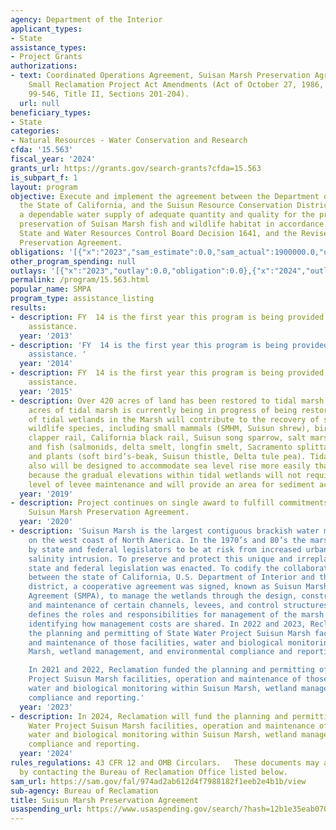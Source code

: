 ```yaml
---
agency: Department of the Interior
applicant_types:
- State
assistance_types:
- Project Grants
authorizations:
- text: Coordinated Operations Agreement, Suisan Marsh Preservation Agreement; and
    Small Reclamation Project Act Amendments (Act of October 27, 1986, Public Law
    99-546, Title II, Sections 201-204).
  url: null
beneficiary_types:
- State
categories:
- Natural Resources - Water Conservation and Research
cfda: '15.563'
fiscal_year: '2024'
grants_url: https://grants.gov/search-grants?cfda=15.563
is_subpart_f: 1
layout: program
objective: Execute and implement the agreement between the Department of the Interior,
  the State of California, and the Suisun Resource Conservation District to ensure
  a dependable water supply of adequate quantity and quality for the protection and
  preservation of Suisan Marsh fish and wildlife habitat in accordance with PL 99-546,
  State and Water Resources Control Board Decision 1641, and the Revised Suisun Marsh
  Preservation Agreement.
obligations: '[{"x":"2023","sam_estimate":0.0,"sam_actual":1900000.0,"usa_spending_actual":1900000.0},{"x":"2024","sam_estimate":0.0,"sam_actual":3000000.0,"usa_spending_actual":3000000.0},{"x":"2025","sam_estimate":0.0,"sam_actual":3000000.0,"usa_spending_actual":0.0}]'
other_program_spending: null
outlays: '[{"x":"2023","outlay":0.0,"obligation":0.0},{"x":"2024","outlay":0.0,"obligation":3000000.0},{"x":"2025","outlay":0.0,"obligation":0.0}]'
permalink: /program/15.563.html
popular_name: SMPA
program_type: assistance_listing
results:
- description: FY  14 is the first year this program is being provided as financial
    assistance.
  year: '2013'
- description: 'FY  14 is the first year this program is being provided as financial
    assistance. '
  year: '2014'
- description: FY  14 is the first year this program is being provided as financial
    assistance.
  year: '2015'
- description: Over 420 acres of land has been restored to tidal marsh. Another 818
    acres of tidal marsh is currently being in progress of being restored. Restoration
    of tidal wetlands in the Marsh will contribute to the recovery of special-status
    wildlife species, including small mammals (SMHM, Suisun shrew), birds (California
    clapper rail, California black rail, Suisun song sparrow, salt marsh common yellowthroat),
    and fish (salmonids, delta smelt, longfin smelt, Sacramento splittail, green sturgeon),
    and plants (soft bird’s-beak, Suisun thistle, Delta tule pea). Tidal wetland restoration
    also will be designed to accommodate sea level rise more easily than managed wetlands
    because the gradual elevations within tidal wetlands will not require the same
    level of levee maintenance and will provide an area for sediment accretion.
  year: '2019'
- description: Project continues on single award to fulfill commitments in the 2015
    Suisun Marsh Preservation Agreement.
  year: '2020'
- description: 'Suisun Marsh is the largest contiguous brackish water marsh remaining
    on the west coast of North America. In the 1970’s and 80’s the marsh was recognized
    by state and federal legislators to be at risk from increased urbanization and
    salinity intrusion. To preserve and protect this unique and irreplaceable resource,
    state and federal legislation was enacted. To codify the collaboration and partnership
    between the state of California, U.S. Department of Interior and the local resource
    district, a cooperative agreement was signed, known as Suisun Marsh Preservation
    Agreement (SMPA), to manage the wetlands through the design, construction, operation,
    and maintenance of certain channels, levees, and control structures. The SMPA
    defines the roles and responsibilities for management of the marsh along with
    identifying how management costs are shared. In 2022 and 2023, Reclamation funded
    the planning and permitting of State Water Project Suisun Marsh facilities, operation
    and maintenance of those facilities, water and biological monitoring within Suisun
    Marsh, wetland management, and environmental compliance and reporting.

    In 2021 and 2022, Reclamation funded the planning and permitting of State Water
    Project Suisun Marsh facilities, operation and maintenance of those facilities,
    water and biological monitoring within Suisun Marsh, wetland management, and environmental
    compliance and reporting.'
  year: '2023'
- description: In 2024, Reclamation will fund the planning and permitting of State
    Water Project Suisun Marsh facilities, operation and maintenance of those facilities,
    water and biological monitoring within Suisun Marsh, wetland management, and environmental
    compliance and reporting.
  year: '2024'
rules_regulations: 43 CFR 12 and OMB Circulars.   These documents may also be obtained
  by contacting the Bureau of Reclamation Office listed below.
sam_url: https://sam.gov/fal/974ad2ab612d4f7988182f1eeb2e4b1b/view
sub-agency: Bureau of Reclamation
title: Suisun Marsh Preservation Agreement
usaspending_url: https://www.usaspending.gov/search/?hash=12b1e35eab0700ed4117b3b4cc375c05
---
```

